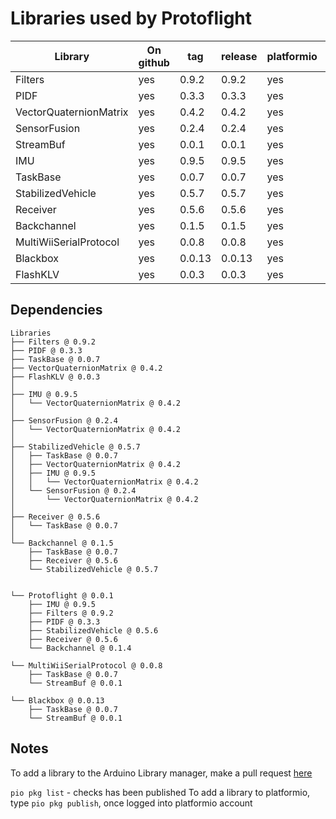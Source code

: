 # Libraries used by Protoflight

| Library                | On github | tag    | release | platformio | Arduino |
| ---------------------- | --------- | ------ | ------- | ---------- | ------- |
| Filters                | yes       | 0.9.2  | 0.9.2   | yes        | no      |
| PIDF                   | yes       | 0.3.3  | 0.3.3   | yes        | no      |
| VectorQuaternionMatrix | yes       | 0.4.2  | 0.4.2   | yes        | no      |
| SensorFusion           | yes       | 0.2.4  | 0.2.4   | yes        | no      |
| StreamBuf              | yes       | 0.0.1  | 0.0.1   | yes        | no      |
| IMU                    | yes       | 0.9.5  | 0.9.5   | yes        | no      |
| TaskBase               | yes       | 0.0.7  | 0.0.7   | yes        | no      |
| StabilizedVehicle      | yes       | 0.5.7  | 0.5.7   | yes        | no      |
| Receiver               | yes       | 0.5.6  | 0.5.6   | yes        | no      |
| Backchannel            | yes       | 0.1.5  | 0.1.5   | yes        | no      |
| MultiWiiSerialProtocol | yes       | 0.0.8  | 0.0.8   | yes        | no      |
| Blackbox               | yes       | 0.0.13 | 0.0.13  | yes        | no      |
| FlashKLV               | yes       | 0.0.3  | 0.0.3   | yes        | no      |

## Dependencies

```text
Libraries
├── Filters @ 0.9.2
├── PIDF @ 0.3.3
├── TaskBase @ 0.0.7
├── VectorQuaternionMatrix @ 0.4.2
├── FlashKLV @ 0.0.3
│
├── IMU @ 0.9.5
│   └── VectorQuaternionMatrix @ 0.4.2
│
├── SensorFusion @ 0.2.4
│   └── VectorQuaternionMatrix @ 0.4.2
│
├── StabilizedVehicle @ 0.5.7
│   ├── TaskBase @ 0.0.7
│   ├── VectorQuaternionMatrix @ 0.4.2
│   ├── IMU @ 0.9.5
│   │   └── VectorQuaternionMatrix @ 0.4.2
│   └── SensorFusion @ 0.2.4
│       └── VectorQuaternionMatrix @ 0.4.2
│
├── Receiver @ 0.5.6
│   └── TaskBase @ 0.0.7
│
└── Backchannel @ 0.1.5
    ├── TaskBase @ 0.0.7
    ├── Receiver @ 0.5.6
    └── StabilizedVehicle @ 0.5.7


└── Protoflight @ 0.0.1
    ├── IMU @ 0.9.5
    ├── Filters @ 0.9.2
    ├── PIDF @ 0.3.3
    ├── StabilizedVehicle @ 0.5.6
    ├── Receiver @ 0.5.6
    └── Backchannel @ 0.1.4

└── MultiWiiSerialProtocol @ 0.0.8
    ├── TaskBase @ 0.0.7
    └── StreamBuf @ 0.0.1

└── Blackbox @ 0.0.13
    ├── TaskBase @ 0.0.7
    └── StreamBuf @ 0.0.1
```

## Notes

To add a library to the Arduino Library manager, make a pull request [here](https://github.com/arduino/library-registry)

`pio pkg list` - checks has been published
To add a library to platformio, type `pio pkg publish`, once logged into platformio account
